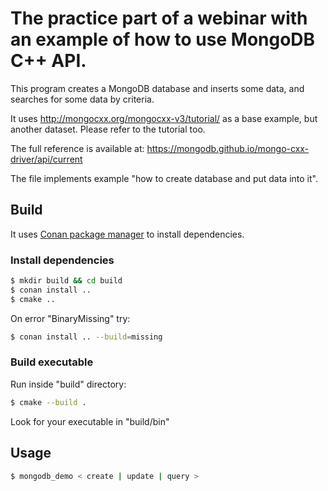 # The practice part of a webinar with an example of how to use MongoDB C++ API.

This program creates a MongoDB database and inserts some data, and searches for some data by criteria.

It uses http://mongocxx.org/mongocxx-v3/tutorial/ as a base example, but another dataset. Please refer to the tutorial too.

The full reference is available at: https://mongodb.github.io/mongo-cxx-driver/api/current

The file implements example "how to create database and put data into it".

## Build

It uses [Conan package manager](https://conan.io/) to install dependencies.

### Install dependencies

```bash
$ mkdir build && cd build
$ conan install ..
$ cmake ..
```

On error "BinaryMissing" try:
```bash
$ conan install .. --build=missing
```

### Build executable

Run inside "build" directory:
```bash
$ cmake --build .
```

Look for your executable in "build/bin"

## Usage

```bash
$ mongodb_demo < create | update | query >
```

